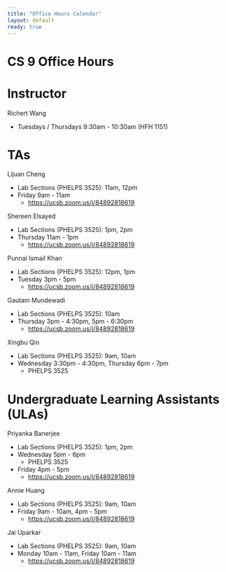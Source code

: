 ```yaml
---
title: "Office Hours Calendar"
layout: default
ready: true
---
```


<h1><strong>CS 9 Office Hours</strong></h1>

# Instructor
Richert Wang

* Tuesdays / Thursdays 9:30am - 10:30am (HFH 1151)

# TAs

Lijuan Cheng
* Lab Sections (PHELPS 3525): 11am, 12pm
* Friday 9am - 11am
	* https://ucsb.zoom.us/j/84892818619

Shereen Elsayed
* Lab Sections (PHELPS 3525): 1pm, 2pm
* Thursday 11am - 1pm
	* https://ucsb.zoom.us/j/84892818619

Punnal Ismail Khan
* Lab Sections (PHELPS 3525): 12pm, 1pm
* Tuesday 3pm - 5pm
	* https://ucsb.zoom.us/j/84892818619

Gautam Mundewadi
* Lab Sections (PHELPS 3525): 10am
* Thursday 3pm - 4:30pm, 5pm - 6:30pm
	* https://ucsb.zoom.us/j/84892818619

Xingbu Qin
* Lab Sections (PHELPS 3525): 9am, 10am
* Wednesday 3:30pm - 4:30pm, Thursday 6pm - 7pm
	* PHELPS 3525

# Undergraduate Learning Assistants (ULAs)

Priyanka Banerjee
* Lab Sections (PHELPS 3525): 1pm, 2pm
* Wednesday 5pm - 6pm
	* PHELPS 3525
* Friday 4pm - 5pm
	* https://ucsb.zoom.us/j/84892818619

Annie Huang
* Lab Sections (PHELPS 3525): 9am, 10am
* Friday 9am - 10am, 4pm - 5pm
	* https://ucsb.zoom.us/j/84892818619

Jai Uparkar
* Lab Sections (PHELPS 3525): 9am, 10am
* Monday 10am - 11am, Friday 10am - 11am
	* https://ucsb.zoom.us/j/84892818619
